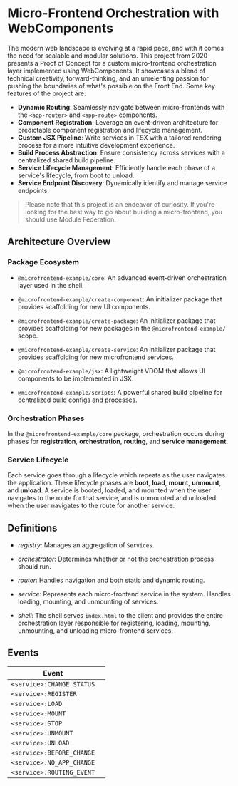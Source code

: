 # Micro-Frontend Orchestration with WebComponents

The modern web landscape is evolving at a rapid pace, and with it comes the need
for scalable and modular solutions. This project from 2020 presents a Proof of
Concept for a custom micro-frontend orchestration layer implemented using
WebComponents. It showcases a blend of technical creativity, forward-thinking,
and an unrelenting passion for pushing the boundaries of what's possible on the
Front End. Some key features of the project are:

- **Dynamic Routing**: Seamlessly navigate between micro-frontends with the
  `<app-router>` and `<app-route>` components.
- **Component Registration**: Leverage an event-driven architecture for
  predictable component registration and lifecycle management.
- **Custom JSX Pipeline**: Write services in TSX with a tailored rendering
  process for a more intuitive development experience.
- **Build Process Abstraction**: Ensure consistency across services with a
  centralized shared build pipeline.
- **Service Lifecycle Management**: Efficiently handle each phase of a service's
  lifecycle, from boot to unload.
- **Service Endpoint Discovery**: Dynamically identify and manage service
  endpoints.

> Please note that this project is an endeavor of curiosity. If you're looking
> for the best way to go about building a micro-frontend, you should use Module
> Federation.

## Architecture Overview

<!--
Diagrams to Include:
- System Flowchart: A top-level visual representation of the system flow, from
  route activation to service mounting and unmounting.
- Event Flow Diagram: A detailed representation showcasing the event-driven
  architecture, highlighting event sources, handlers, and their interplay.
- Package Interaction Diagram: A visual layout of how the different NPM packages
  interact with each other.
-->

### Package Ecosystem

- `@microfrontend-example/core`: An advanced event-driven orchestration layer
  used in the shell.

- `@microfrontend-example/create-component`: An initializer package that
  provides scaffolding for new UI components.

- `@microfrontend-example/create-package`: An initializer package that provides
  scaffolding for new packages in the `@microfrontend-example/` scope.

- `@microfrontend-example/create-service`: An initializer package that provides
  scaffolding for new microfrontend services.

- `@microfrontend-example/jsx`: A lightweight VDOM that allows UI components to
  be implemented in JSX.

- `@microfrontend-example/scripts`: A powerful shared build pipeline for
  centralized build configs and processes.

### Orchestration Phases

In the `@microfrontend-example/core` package, orchestration occurs during phases
for **registration**, **orchestration**, **routing**, and **service management**.

### Service Lifecycle

Each service goes through a lifecycle which repeats as the user navigates the
application. These lifecycle phases are **boot**, **load**, **mount**,
**unmount**, and **unload**. A service is booted, loaded, and mounted when the
user navigates to the route for that service, and is unmounted and unloaded when
the user navigates to the route for another service.

## Definitions

- *registry*: Manages an aggregation of `Service`s.

- *orchestrator*: Determines whether or not the orchestration process should run.

- *router*: Handles navigation and both static and dynamic routing.

- *service*: Represents each micro-frontend service in the system. Handles
  loading, mounting, and unmounting of services.

- *shell*: The shell serves `index.html` to the client and provides the entire
  orchestration layer responsible for registering, loading, mounting,
  unmounting, and unloading micro-frontend services.

## Events

| **Event**                 |     |
| ------------------------- | --: |
| `<service>:CHANGE_STATUS` |     |
| `<service>:REGISTER`      |     |
| `<service>:LOAD`          |     |
| `<service>:MOUNT`         |     |
| `<service>:STOP`          |     |
| `<service>:UNMOUNT`       |     |
| `<service>:UNLOAD`        |     |
| `<service>:BEFORE_CHANGE` |     |
| `<service>:NO_APP_CHANGE` |     |
| `<service>:ROUTING_EVENT` |     |
